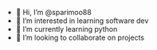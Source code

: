 - 👋 Hi, I’m @sparimoo88
- 👀 I’m interested in learning software dev
- 🌱 I’m currently learning python
- 💞️ I’m looking to collaborate on projects

<!---
sparimoo88/sparimoo88 is a ✨ special ✨ repository because its `README.md` (this file) appears on your GitHub profile.
You can click the Preview link to take a look at your changes.
--->
